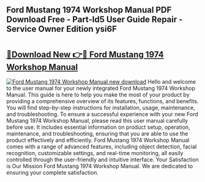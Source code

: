 ## Ford Mustang 1974 Workshop Manual PDF Download Free - Part-Id5 User Guide Repair - Service Owner Edition ysi6F

# <h2><a href="http://bc82970.oget.top/?id=Ford+Mustang+1974+Workshop+Manual">🔗Download New 👉🔴 Ford Mustang 1974 Workshop Manual</a></h2>

[![Ford Mustang 1974 Workshop Manual new download](https://i.imgur.com/5g1atiW.png)](http://bc82970.oget.top/?id=Ford+Mustang+1974+Workshop+Manual)
Hello and welcome to the user manual for your newly integrated Ford Mustang 1974 Workshop Manual. This guide is here to help you make the most of your product by providing a comprehensive overview of its features, functions, and benefits. You will find step-by-step instructions for installation, usage, maintenance, and troubleshooting. To ensure a successful experience with your new Ford Mustang 1974 Workshop Manual, please read this user manual carefully before use. It includes essential information on product setup, operation, maintenance, and troubleshooting, ensuring that you are able to use the product effectively and efficiently. Ford Mustang 1974 Workshop Manual comes with a range of advanced features, including object detection, facial recognition, customizable settings, and real-time monitoring, all easily controlled through the user-friendly and intuitive interface. Your Satisfaction is Our Mission Ford Mustang 1974 Workshop Manual. We are dedicated to ensuring your complete satisfaction.
